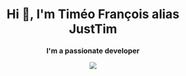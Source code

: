 <h1 align="center">Hi 👋, I'm Timéo François alias JustTim</h1>
<h3 align="center">I'm a passionate developer</h3>

<p align="center">
  <a href="https://svelte.dev">
    <img src="https://skillicons.dev/icons?i=svelte"/>
  </a>
</p>
